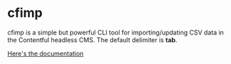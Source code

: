 # cfimp

cfimp is a simple but powerful CLI tool for importing/updating CSV data in the Contentful headless CMS. The default delimiter is **tab**.

[Here's the documentation](https://mitya.uk/projects/cfimp)